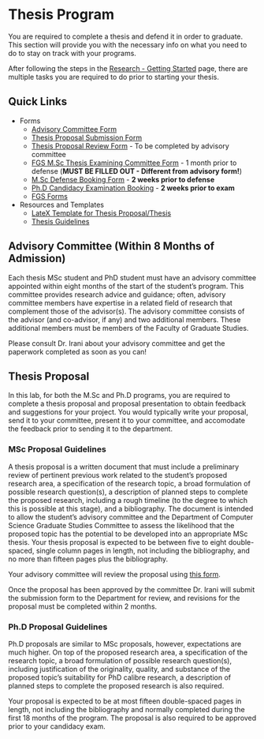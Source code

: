 # Thesis Program

You are required to complete a thesis and defend it in order to graduate. This section will provide you with the necessary info on what you need to do to stay on track with your programs.

After following the steps in the [Research - Getting Started](research/startresearch) page, there are multiple tasks you are required to do prior to starting your thesis.

## Quick Links

* Forms
    * [Advisory Committee Form](http://www.sci.umanitoba.ca/cs/wp-content/uploads/sites/3/2018/08/msc_advisory_committee_form.pdf)
    * [Thesis Proposal Submission Form](http://www.sci.umanitoba.ca/cs/wp-content/uploads/sites/3/2018/08/msc_proposal_submission_form.pdf)
    * [Thesis Proposal Review Form](http://www.sci.umanitoba.ca/cs/wp-content/uploads/sites/3/2020/01/MSCThesisProposalReviewForm.doc)  - To be completed by advisory committee
    * [FGS M.Sc Thesis Examining Committee Form](http://umanitoba.ca/faculties/graduate_studies/forms/index.html) - 1 month prior to defense (**MUST BE FILLED OUT - Different from advisory form!**)
    * [M.Sc Defense Booking Form](http://www.sci.umanitoba.ca/cs/wp-content/uploads/sites/3/2018/08/defense_booking_form.doc) - **2 weeks prior to defense**
    * [Ph.D Candidacy Examination Booking](http://www.sci.umanitoba.ca/cs/wp-content/uploads/sites/3/2018/08/candidacy_booking_form.pdf) - **2 weeks prior to exam**
    * [FGS Forms](http://umanitoba.ca/faculties/graduate_studies/forms/index.html)
* Resources and Templates
    * [LateX Template for Thesis Proposal/Thesis](http://cs.umanitoba.ca/perch/resources/1343664395thesistemplate-1.zip)
    * [Thesis Guidelines](http://umanitoba.ca/faculties/graduate_studies/thesis/guidelines.html)

## Advisory Committee (Within 8 Months of Admission)

Each thesis MSc student and PhD student must have an advisory committee appointed within eight months of the start of the student’s program. This committee provides research advice and guidance; often, advisory committee members have expertise in a related field of research that complement those of the advisor(s). The advisory committee consists of the advisor (and co-advisor, if any) and two additional members. These additional members must be members of the Faculty of Graduate Studies.

Please consult Dr. Irani about your advisory committee and get the paperwork completed as soon as you can!

## Thesis Proposal

In this lab, for both the M.Sc and Ph.D programs, you are required to complete a thesis proposal and proposal presentation to obtain feedback and suggestions for your project. You would typically write your proposal, send it to your committee, present it to your committee, and accomodate the feedback prior to sending it to the department.

### MSc Proposal Guidelines
A thesis proposal is a written document that must include a preliminary review of pertinent previous work related to the student’s proposed research area, a specification of the research topic, a broad formulation of possible research question(s), a description of planned steps to complete the proposed research, including a rough timeline (to the degree to which this is possible at this stage), and a bibliography. The document is intended to allow the student’s advisory committee and the Department of Computer Science Graduate Studies Committee to assess the likelihood that the proposed topic has the potential to be developed into an appropriate MSc thesis.
Your thesis proposal is expected to be between five to eight double-spaced, single column pages in length, not including the bibliography, and no more than fifteen pages plus the bibliography.

Your advisory committee will review the proposal using [this form](http://www.sci.umanitoba.ca/cs/wp-content/uploads/sites/3/2020/01/MSCThesisProposalReviewForm.doc).

Once the proposal has been approved by the committee Dr. Irani will submit the submission form to the Department for review, and revisions for the proposal must be completed within 2 months.

### Ph.D Proposal Guidelines

Ph.D proposals are similar to MSc proposals, however, expectations are much higher. On top of the proposed research area, a specification of the research topic, a broad formulation of possible research question(s), including justification of the originality, quality, and substance of the proposed topic’s suitability for PhD calibre research, a description of planned steps to complete the proposed research is also required.

Your proposal is expected to be at most fifteen double-spaced pages in length, not including the bibliography and normally completed during the first 18 months of the program. The proposal is also required to be approved prior to your candidacy exam.

